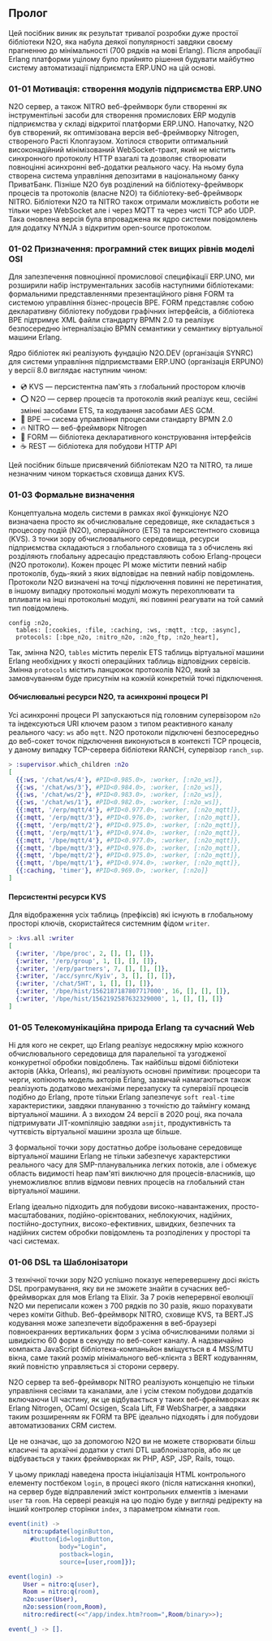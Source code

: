 ## Пролог

Цей посібник виник як результат тривалої розробки дуже простої бібліотеки N2O,
яка набула деякої популярності завдяки своєму прагненню до мінімальності (700 рядків на мові Erlang).
Після апробації Erlang платформи уцілому було прийнято рішення
будувати майбутню систему автоматизації підприємста ERP.UNO на цій основі.

### 01-01 Мотивація: створення модулів підприємства ERP.UNO

N2O сервер, а також NITRO веб-фреймворк були створенні як інструментільні засоби
для створення промислових ERP модулів підприємства у складі відкритої платформи ERP.UNO.
Напочатку, N2O був створений, як оптимізована версія веб-фреймворку Nitrogen,
створеного Расті Клопгаузом. Хотілося створити оптимальний високонадійний мінімізований
WebSocket-тракт, який не містить синхронного протоколу HTTP взагалі та дозволяє
створювати повноцінні асинхронні веб-додатки реального часу. На ньому була створена система
управління депозитами в національному банку ПриватБанк.
Пізніше N2O був розділений на бібліотеку-фреймворк процесів та протоколів (власне N2O) та
бібліотеку-веб-фреймворк NITRO. Бібліотеки N2O та NITRO також отримали можливість роботи
не тільки через WebSocket але і через MQTT та через чисті TCP або UDP. Така оновлена версія
була впроваджена як ядро системи повідомлень для додатку NYNJA з відкритим open-source протоколом.

### 01-02 Призначення: програмний стек вищих рівнів моделі OSI

Для запезпечення повноцінної промислової специфікації ERP.UNO,
ми розширили набір інструментальних засобів наступними бібліотеками:
формальними представленнями презентаційного рівня FORM та системою управління бізнес-процесів BPE.
FORM представляє собою декларативну бібліотеку побудови графічних інтерфейсів,
а бібліотека BPE підтримує XML файли стандарту BPMN 2.0 та реалізує
безпосередню інтерналізацію BPMN семантики у семантику віртуальної машини Erlang.

Ядро бібліотек які реалізують фундацію N2O.DEV (організація SYNRC)
для системи управління підприємствами ERP.UNO (організація ERPUNO)
у версії 8.0 виглядає наступним чином:

* 💿 KVS &mdash; персистентна пам'ять з глобальний простором ключів
* ⭕ N2O &mdash; сервер процесів та протоколів який реалізує кеш,
  сесійні змінні засобами ETS, та кодування засобами AES GCM.
* 💠 BPE &mdash; сисема управління процесами стандарту BPMN 2.0
* 🔥 NITRO &mdash; веб-фреймворк Nitrogen
* 🧾 FORM &mdash; бібліотека декларативного конструювання інтерфейсів
* ☕ REST &mdash; бібліотека для побудови HTTP API

Цей посібник більше присвячений бібліотекам N2O та NITRO,
та лише незначним чином торкається сховища даних KVS.

### 01-03 Формальне визначення

Концептуальна модель системи в рамках якої функціонує N2O визначаена просто як
обчислювальне середовище, яке складається з процесору подій (N2O),
операційного (ETS) та персистентного сховища (KVS).
З точки зору обчислювального середовища, ресурси підприємства складаються
з глобального сховища та з обчислень які розділяють глобальну адресацію представляють
собою Erlang-процеси (N2O протоколи).
Кожен процес PI може містити певний набір протоколів, будь-який з яких відповідає на певний набір повідомлень.
Протоколи N2O визначені на точці підключення повинні не перетинатия, в іншому випадку протокольні
модулі можуть перехоплювати та впливати на інші протокольні модулі, які повинні реагувати
на той самий тип повідомлень.

```
config :n2o,
  tables: [:cookies, :file, :caching, :ws, :mqtt, :tcp, :async],
  protocols: [:bpe_n2o, :nitro_n2o, :n2o_ftp, :n2o_heart],
```

Так, змінна N2O, `tables` містить перелік ETS таблиць віртуальної машини Erlang необхідних
у якості операційних таблиць відповідних сервісів. Змінна `protocols` містить ланцюжок протоколів N2O,
який за замовчуванням буде присутнім на кожній конкретній точкі підключення.

#### Обчислювальні ресурси N2O, та асинхронні процеси PI

Усі асинхронні процеси PI запускаються під головним супервізором `n2o` та індексуються URI
ключем разом з типом реактивного каналу реального часу: `ws` або `mqtt`.
N2O протоколи підключені безпосередньо до веб-сокет точок підключення виконуються в контексті TCP процесів,
у даному випадку TCP-сервера бібліотеки RANCH, супервізор `ranch_sup`.

```elixir
> :supervisor.which_children :n2o
[
  {{:ws, '/chat/ws/4'}, #PID<0.985.0>, :worker, [:n2o_ws]},
  {{:ws, '/chat/ws/3'}, #PID<0.984.0>, :worker, [:n2o_ws]},
  {{:ws, '/chat/ws/2'}, #PID<0.983.0>, :worker, [:n2o_ws]},
  {{:ws, '/chat/ws/1'}, #PID<0.982.0>, :worker, [:n2o_ws]},
  {{:mqtt, '/erp/mqtt/4'}, #PID<0.977.0>, :worker, [:n2o_mqtt]},
  {{:mqtt, '/erp/mqtt/3'}, #PID<0.976.0>, :worker, [:n2o_mqtt]},
  {{:mqtt, '/erp/mqtt/2'}, #PID<0.975.0>, :worker, [:n2o_mqtt]},
  {{:mqtt, '/erp/mqtt/1'}, #PID<0.974.0>, :worker, [:n2o_mqtt]},
  {{:mqtt, '/bpe/mqtt/4'}, #PID<0.977.0>, :worker, [:n2o_mqtt]},
  {{:mqtt, '/bpe/mqtt/3'}, #PID<0.976.0>, :worker, [:n2o_mqtt]},
  {{:mqtt, '/bpe/mqtt/2'}, #PID<0.975.0>, :worker, [:n2o_mqtt]},
  {{:mqtt, '/bpe/mqtt/1'}, #PID<0.974.0>, :worker, [:n2o_mqtt]},
  {{:caching, 'timer'}, #PID<0.969.0>, :worker, [:n2o]}
]
```

#### Персистентні ресурси KVS

Для відображення усіх таблиць (префіксів) які існують в глобальному просторі ключів,
скористайтеся системним фідом `writer`.

```elixir
> :kvs.all :writer
[
  {:writer, '/bpe/proc', 2, [], [], []},
  {:writer, '/erp/group', 1, [], [], []},
  {:writer, '/erp/partners', 7, [], [], []},
  {:writer, '/acc/synrc/Kyiv', 3, [], [], []},
  {:writer, '/chat/5HT', 1, [], [], []},
  {:writer, '/bpe/hist/1562187187807717000', 16, [], [], []},
  {:writer, '/bpe/hist/1562192587632329000', 1, [], [], []}
]
```

### 01-05 Телекомунікаційна природа Erlang та сучасний Web

Ні для кого не секрет, що Erlang реалізує недосяжну мрію кожного
обчислювального середовища для паралельної та узгодженої конкуретної
обробки повідоблень. Так найбільш відомі бібліотеки акторів (Akka, Orleans),
які реалізують основні примітиви: процесори та черги, копіюють модель акторів Erlang,
зазвичай намагаються також реалізують додатково механізми перезапуску та супервізії процесів
подібно до Erlang, проте тільки Erlang запезпечує `soft real-time` характеристики,
завдяки плануванню з точністю до таймінгу команд віртуальної машини.
А з виходом 24 версії в 2020 році, яка почала підтримувати JIT-компіляцію
завдяки `asmjit`, продуктивність та чуттєвість віртуальної машини зрозла ще більше.

З формальної точки зору достатньо добре ізольоване середовище віртуальної
машини Erlang не тільки забезпечує характерстики реального часу для SMP-планувальника легких потоків,
але і обмежує область видимості heap пам'яті виключно для процесів-власників, що
унеможливлює вплив відмови певних процесів на глобальний стан віртуальної машини.

Erlang ідеально підходить для побудови високо-навантажених, просто-масштабованих,
подійно-орієнтованих, неблокуючих, надійних, постійно-доступних, високо-ефективних,
швидких, безпечних та надійних систем обробки повідомлень та розподілених у
просторі та часі системах.

### 01-06 DSL та Шаблонізатори

З технічної точки зору N2O успішно показує неперевершену досі
якість DSL програмування, яку ви не зможете знайти в сучасних веб-фреймворках для мов Erlang та Elixir.
За 7 років неперервної еволюції N2O ми переписали кожен з 700 рядків по 30 разів, якшо порахувати через коміти Github.
Веб-фреймворк NITRO, сховище KVS, та BERT.JS кодування може запезпечети відображення в веб-браузері
повноекранних вертикальних форм з усіма обчислюваними полями зі швидкістю 60 форм в секунду по веб-сокет каналу.
А надзвичайно компакта JavaScript бібліотека-компаньйон вміщується в 4 MSS/MTU вікна,
саме такий розмір мінімального веб-клієнта з BERT кодуванням, який повністю управляється зі сторони серверу.

N2O сервер та веб-фреймворк NITRO реалізують концепцію не тільки управління сесіями та каналами, але і усім стеком
побудови додатків включаючи UI частину, як це відбувається у таких веб-фреймворках як
Erlang Nitrogen, OCaml Ocsigen, Scala Lift, F# WebSharper, а завдяки таким розширенням як FORM та BPE
ідеально підходять і для побудови автоматизованих CRM систем.

Це не означає, що за допомогою N2O ви не можете створювати більш класичні та архаїчні
додатки у стилі DTL шаблонізаторів, або як це відбувається у таких фреймворках
як PHP, ASP, JSP, Rails, тощо.

У цьому прикладі наведена проста ініціалізація HTML контрольного елементу постбеком `login`,
в процесі якого (після натискання кнопки), на сервер буде відправлений зміст
контрольних елментів з іменами `user` та `room`. На сервері реакція на цю подію буде
у вигляді редіректу на інший контролер сторінки `index`, з параметром кімнати `room`.

```erlang
event(init) ->
    nitro:update(loginButton,
      #button{id=loginButton,
              body="Login",
              postback=login,
              source=[user,room]});

event(login) ->
    User = nitro:q(user),
    Room = nitro:q(room),
    n2o:user(User),
    n2o:session(room,Room),
    nitro:redirect(<<"/app/index.htm?room=",Room/binary>>);

event(_) -> [].
```
